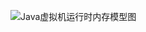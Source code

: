 ![Java虚拟机运行时内存模型图](http://upload-images.jianshu.io/upload_images/6331401-3926313531bf921a.png?imageMogr2/auto-orient/strip%7CimageView2/2/w/1240)


